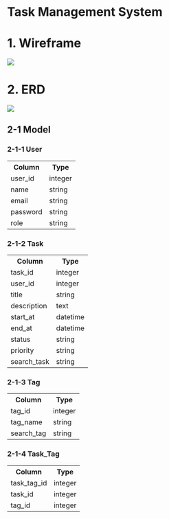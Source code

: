 # Task Management System 

# 1. Wireframe
![](https://i.imgur.com/aghViM5.png)

# 2. ERD
![](https://i.imgur.com/i37oPFI.png)

## 2-1 Model 

### 2-1-1 User
<table>
   <tr>
      <th>Column</th> 
      <th>Type</th> 
   </tr>
   <tr>
      <td>user_id</td> 
      <td>integer</td> 
   </tr>
   <tr>
      <td>name</td> 
      <td>string</td> 
   </tr>
    <tr>
      <td>email</td> 
      <td>string</td> 
   </tr>
   <tr>
     <td>password</td> 
     <td>string</td> 
   </tr>
   <tr>
    <td>role</td> 
    <td>string</td> 
   </tr>
</table>

### 2-1-2 Task
<table>
   <tr>
      <th>Column</th> 
      <th>Type</th> 
   </tr>
   <tr>
      <td>task_id</td> 
      <td>integer</td> 
   </tr>
   <tr>
     <td>user_id</td> 
     <td>integer</td> 
   </tr>
  <tr>
     <td>title</td> 
     <td>string</td> 
  </tr>
  <tr>
     <td>description</td>
     <td>text</td>
  </tr>
  <tr>
     <td>start_at</td> 
     <td>datetime</td>
  </tr>
  <tr>
     <td>end_at</td> 
     <td>datetime</td>
  </tr>
  <tr>
     <td>status</td>
     <td>string</td>
  </tr>
  <tr>
     <td>priority</td>
     <td>string</td>
  </tr>
  <tr>
    <td>search_task</td>
    <td>string</td>
  </tr>
</table>


### 2-1-3 Tag
<table>
   <tr>
      <th>Column</th> 
      <th>Type</th> 
   </tr>
   <tr>
     <td>tag_id</td> 
     <td>integer</td> 
   </tr>
   <tr>
     <td>tag_name</td> 
     <td>string</td> 
  </tr>
  <tr>
    <td>search_tag</td>
    <td>string</td>
  </tr>
</table>  

### 2-1-4 Task_Tag
<table>
   <tr>
      <th>Column</th> 
      <th>Type</th> 
   </tr>
   <tr>
     <td>task_tag_id</td> 
     <td>integer</td> 
   </tr>
   <tr>
     <td>task_id</td> 
     <td>integer</td> 
  </tr>
   <tr>
     <td>tag_id</td> 
     <td>integer</td> 
  </tr>
</table> 
